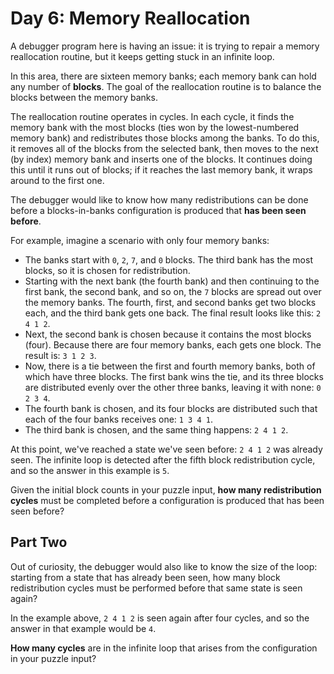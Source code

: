 # Day 6: Memory Reallocation

A debugger program here is having an issue: it is trying to repair a memory
reallocation routine, but it keeps getting stuck in an infinite loop.

In this area, there are sixteen memory banks; each memory bank can hold any
number of **blocks**. The goal of the reallocation routine is to balance the
blocks between the memory banks.

The reallocation routine operates in cycles. In each cycle, it finds the memory
bank with the most blocks (ties won by the lowest-numbered memory bank) and
redistributes those blocks among the banks. To do this, it removes all of the
blocks from the selected bank, then moves to the next (by index) memory bank and
inserts one of the blocks. It continues doing this until it runs out of blocks;
if it reaches the last memory bank, it wraps around to the first one.

The debugger would like to know how many redistributions can be done before a
blocks-in-banks configuration is produced that **has been seen before**.

For example, imagine a scenario with only four memory banks:

- The banks start with `0`, `2`, `7`, and `0` blocks. The third bank has the
  most blocks, so it is chosen for redistribution.
- Starting with the next bank (the fourth bank) and then continuing to the first
  bank, the second bank, and so on, the `7` blocks are spread out over the
  memory banks. The fourth, first, and second banks get two blocks each, and the
  third bank gets one back. The final result looks like this: `2 4 1 2`.
- Next, the second bank is chosen because it contains the most blocks (four).
  Because there are four memory banks, each gets one block. The result is:
  `3 1 2 3`.
- Now, there is a tie between the first and fourth memory banks, both of which
  have three blocks. The first bank wins the tie, and its three blocks are
  distributed evenly over the other three banks, leaving it with none:
  `0 2 3 4`.
- The fourth bank is chosen, and its four blocks are distributed such that each
  of the four banks receives one: `1 3 4 1`.
- The third bank is chosen, and the same thing happens: `2 4 1 2`.

At this point, we've reached a state we've seen before: `2 4 1 2` was already
seen. The infinite loop is detected after the fifth block redistribution cycle,
and so the answer in this example is `5`.

Given the initial block counts in your puzzle input, **how many redistribution**
**cycles** must be completed before a configuration is produced that has been
seen before?

## Part Two

Out of curiosity, the debugger would also like to know the size of the loop:
starting from a state that has already been seen, how many block redistribution
cycles must be performed before that same state is seen again?

In the example above, `2 4 1 2` is seen again after four cycles, and so the
answer in that example would be `4`.

**How many cycles** are in the infinite loop that arises from the configuration
in your puzzle input?
